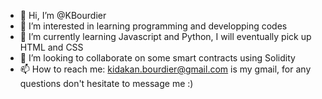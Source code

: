 - 👋 Hi, I’m @KBourdier
- 👀 I’m interested in learning programming and developping codes
- 🌱 I’m currently learning Javascript and Python, I will eventually pick up HTML and CSS
- 💞️ I’m looking to collaborate on some smart contracts using Solidity
- 📫 How to reach me: kidakan.bourdier@gmail.com is my gmail, for any questions don't hesitate to message me :)

<!---
KBourdier/KBourdier is a ✨ special ✨ repository because its `README.md` (this file) appears on your GitHub profile.
You can click the Preview link to take a look at your changes.
--->
